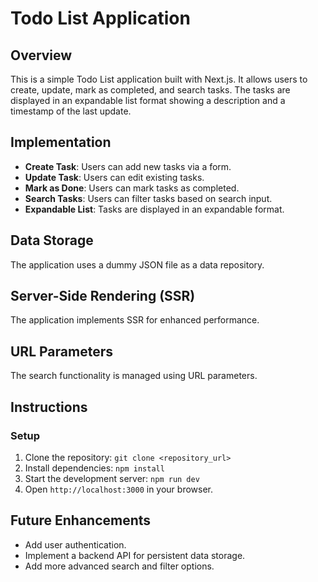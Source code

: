 # Todo List Application

## Overview
This is a simple Todo List application built with Next.js. It allows users to create, update, mark as completed, and search tasks. The tasks are displayed in an expandable list format showing a description and a timestamp of the last update.

## Implementation
- **Create Task**: Users can add new tasks via a form.
- **Update Task**: Users can edit existing tasks.
- **Mark as Done**: Users can mark tasks as completed.
- **Search Tasks**: Users can filter tasks based on search input.
- **Expandable List**: Tasks are displayed in an expandable format.

## Data Storage
The application uses a dummy JSON file as a data repository.

## Server-Side Rendering (SSR)
The application implements SSR for enhanced performance.

## URL Parameters
The search functionality is managed using URL parameters.

## Instructions

### Setup
1. Clone the repository: `git clone <repository_url>`
2. Install dependencies: `npm install`
3. Start the development server: `npm run dev`
4. Open `http://localhost:3000` in your browser.

## Future Enhancements
- Add user authentication.
- Implement a backend API for persistent data storage.
- Add more advanced search and filter options.

